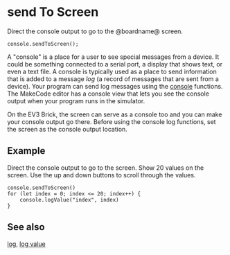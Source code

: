 # send To Screen

Direct the console output to go to the @boardname@ screen.

```sig
console.sendToScreen();
```

A "console" is a place for a user to see special messages from a device. It could be something connected to a serial port, a display that shows text, or even a text file. A console is typically used as a place to send information that is added to a message *log* (a record of messages that are sent from a device). Your program can send log messages using the [console](/reference/console) functions. The MakeCode editor has a console view that lets you see the console output when your program runs in the simulator.

On the EV3 Brick, the screen can serve as a console too and you can make your console output go there. Before using the console log functions, set the screen as the console output location.

## Example

Direct the console output to go to the screen. Show 20 values on the screen. Use the up and down buttons to scroll through the values.

```blocks
console.sendToScreen()
for (let index = 0; index <= 20; index++) {
    console.logValue("index", index)
}
```

## See also

[log](reference/console/log), [log value](/reference/console/log-value)